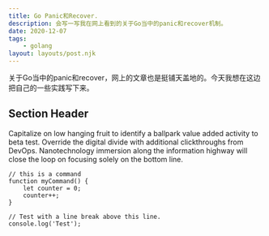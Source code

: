 ```yaml
---
title: Go Panic和Recover.
description: 会写一写我在网上看到的关于Go当中的panic和recover机制。
date: 2020-12-07
tags:
	- golang
layout: layouts/post.njk
---
```

关于Go当中的panic和recover，网上的文章也是挺铺天盖地的。今天我想在这边把自己的一些实践写下来。

## Section Header

Capitalize on low hanging fruit to identify a ballpark value added activity to beta test. Override the digital divide with additional clickthroughs from DevOps. Nanotechnology immersion along the information highway will close the loop on focusing solely on the bottom line.

``` text/2-3
// this is a command
function myCommand() {
	let counter = 0;
	counter++;
}

// Test with a line break above this line.
console.log('Test');
```
